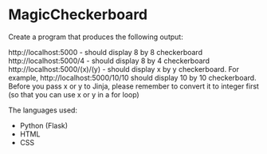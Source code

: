 # MagicCheckerboard


Create a program that produces the following output:

http://localhost:5000 - should display 8 by 8 checkerboard
http://localhost:5000/4 - should display 8 by 4 checkerboard
http://localhost:5000/(x)/(y) - should display x by y checkerboard.  For example, http://localhost:5000/10/10 should display 10 by 10 checkerboard.  
Before you pass x or y to Jinja, please remember to convert it to integer first (so that you can use x or y in a for loop)

The languages used:
- Python (Flask)
- HTML
- CSS
